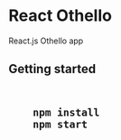 <h1>React Othello</h1>
React.js Othello app

<h2>Getting started<h2>
<pre>
  <code class="batch">
    npm install
    npm start
  </code>
</pre>
